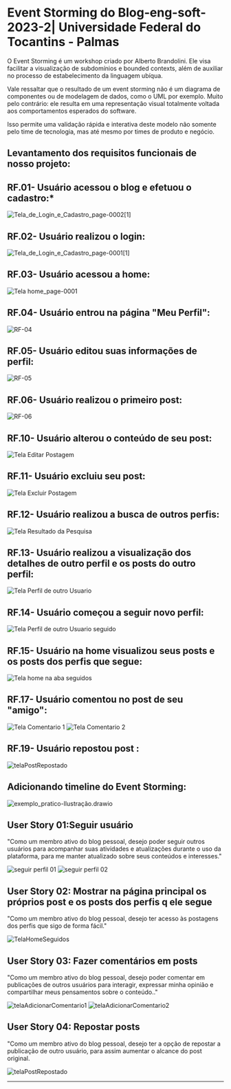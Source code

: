 # Event Storming do Blog-eng-soft-2023-2| Universidade Federal do Tocantins - Palmas

O Event Storming é um workshop criado por Alberto Brandolini. Ele visa facilitar a visualização de subdomínios e bounded contexts, além de auxiliar no processo de estabelecimento da linguagem ubíqua.

Vale ressaltar que o resultado de um event storming não é um diagrama de componentes ou de modelagem de dados, como o UML por exemplo. Muito pelo contrário: ele resulta em uma representação visual totalmente voltada aos comportamentos esperados do software.

Isso permite uma validação rápida e interativa deste modelo não somente pelo time de tecnologia, mas até mesmo por times de produto e negócio.


## Levantamento dos requisitos funcionais de nosso projeto: 

## RF.01- Usuário acessou o blog e efetuou o cadastro:*

![Tela_de_Login_e_Cadastro_page-0002[1]](https://github.com/Daniel-Noleto/IMGs-BlogPessoal/blob/main/Imagens%20do%20event%20storming/Tela_de_Login_e_Cadastro_page-0002%5B1%5D.png)

## RF.02- Usuário realizou o login:

![Tela_de_Login_e_Cadastro_page-0001[1]](https://github.com/Daniel-Noleto/IMGs-BlogPessoal/blob/main/Imagens%20do%20event%20storming/Tela_de_Login_e_Cadastro_page-0001%5B1%5D.png)

## RF.03- Usuário acessou a home:

![Tela home_page-0001](https://github.com/Daniel-Noleto/IMGs-BlogPessoal/blob/main/Imagens%20do%20event%20storming/Tela%20home_page-0001.png)

## RF.04- Usuário entrou na página "Meu Perfil":

![RF-04](https://github.com/Daniel-Noleto/IMGs-BlogPessoal/blob/main/Imagens%20do%20event%20storming/RF-04.png)

## RF.05- Usuário editou  suas informações de perfil:

![RF-05](https://github.com/Daniel-Noleto/IMGs-BlogPessoal/blob/main/Imagens%20do%20event%20storming/RF-05.png)


## RF.06- Usuário realizou o primeiro post:

![RF-06](https://github.com/Daniel-Noleto/IMGs-BlogPessoal/blob/main/Imagens%20do%20event%20storming/RF-06.png)

## RF.10- Usuário alterou o conteúdo de seu post:

![Tela Editar Postagem](https://github.com/Daniel-Noleto/IMGs-BlogPessoal/blob/main/Imagens%20do%20event%20storming/TelaEditarPostagem.png)

## RF.11- Usuário excluiu seu post:

![Tela Excluir Postagem](https://github.com/Daniel-Noleto/IMGs-BlogPessoal/blob/main/Imagens%20do%20event%20storming/TelaExcluirPostagem.png)

## RF.12- Usuário realizou a busca de outros perfis:

![Tela Resultado da Pesquisa](https://github.com/Daniel-Noleto/IMGs-BlogPessoal/blob/main/Imagens%20do%20event%20storming/TelaResultados.png)

## RF.13- Usuário realizou a visualização dos detalhes de outro perfil e os posts do outro perfil:

![Tela Perfil de outro Usuario](https://github.com/Daniel-Noleto/IMGs-BlogPessoal/blob/main/Imagens%20do%20event%20storming/telaPerfil.png)

## RF.14- Usuário começou a seguir novo perfil:

![Tela Perfil de outro Usuario seguido](https://github.com/Daniel-Noleto/IMGs-BlogPessoal/blob/main/Imagens%20do%20event%20storming/telaPerfilSeguido.png)

## RF.15- Usuário na home visualizou seus posts e os posts dos perfis que segue:

![Tela home na aba seguidos](https://github.com/Daniel-Noleto/IMGs-BlogPessoal/blob/main/Imagens%20do%20event%20storming/TelaHomeSeguidos.png)


## RF.17- Usuário comentou no post de seu "amigo":

![Tela Comentario 1](https://github.com/Daniel-Noleto/IMGs-BlogPessoal/blob/main/Imagens%20do%20event%20storming/AdicionarCometario01.png)
![Tela Comentario 2](https://github.com/Daniel-Noleto/IMGs-BlogPessoal/blob/main/Imagens%20do%20event%20storming/AdicionarCometario02.png)

## RF.19- Usuário repostou post :

![telaPostRepostado](https://github.com/Daniel-Noleto/IMGs-BlogPessoal/blob/main/Imagens%20do%20event%20storming/telaPostRepostado.png)

## Adicionando timeline do Event Storming:

![exemplo_pratico-Ilustração.drawio](https://github.com/Daniel-Noleto/IMGs-BlogPessoal/blob/main/Imagens%20do%20event%20storming/exemplo_pratico-Ilustra%C3%A7%C3%A3o.drawio.png)


## User Story 01:Seguir usuário
"Como um membro ativo do blog pessoal, desejo poder seguir outros usuários para acompanhar suas atividades e atualizações durante o uso da plataforma, para me manter atualizado sobre seus conteúdos e interesses."

![seguir perfil 01](https://github.com/Daniel-Noleto/IMGs-BlogPessoal/blob/main/Imagens%20do%20event%20storming/telaPerfil.png)
![seguir perfil 02](https://github.com/Daniel-Noleto/IMGs-BlogPessoal/blob/main/Imagens%20do%20event%20storming/telaPerfilSeguido.png)

## User Story 02: Mostrar na página principal os próprios post e os posts dos perfis q ele segue

"Como um membro ativo do blog pessoal, desejo ter acesso às postagens dos perfis que sigo de forma fácil."

![TelaHomeSeguidos](https://github.com/Daniel-Noleto/IMGs-BlogPessoal/blob/main/Imagens%20do%20event%20storming/TelaHomeSeguidos.png)

## User Story 03:  Fazer comentários em posts

"Como um membro ativo do blog pessoal, desejo poder comentar em publicações de outros usuários para interagir, expressar minha opinião e compartilhar meus pensamentos sobre o conteúdo.."

![telaAdicionarComentario1](https://github.com/Daniel-Noleto/IMGs-BlogPessoal/blob/main/Imagens%20do%20event%20storming/AdicionarCometario01.png)
![telaAdicionarComentario2](https://github.com/Daniel-Noleto/IMGs-BlogPessoal/blob/main/Imagens%20do%20event%20storming/AdicionarCometario02.png)


## User Story 04:  Repostar posts

"Como um membro ativo do blog pessoal, desejo ter a opção de repostar a publicação de outro usuário, para assim aumentar o alcance do post original.

![telaPostRepostado](https://github.com/Daniel-Noleto/IMGs-BlogPessoal/blob/main/Imagens%20do%20event%20storming/telaPostRepostado.png)




--------
